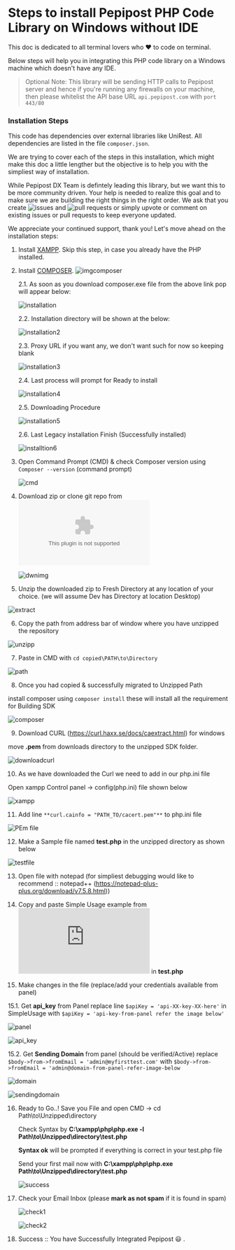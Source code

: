 # Steps to install Pepipost PHP Code Library on Windows without IDE

This doc is dedicated to all terminal lovers who ❤️ to code on terminal.

Below steps will help you in integrating this PHP code library on a Windows machine which doesn't have any IDE. 

> Optional Note: This library will be sending HTTP calls to Pepipost server and hence if you're running any firewalls on your machine, then please whitelist the API base URL ```api.pepipost.com``` with ```port 443/80```

### Installation Steps

This code has dependencies over external libraries like UniRest. All dependencies are listed in the file ```composer.json```.

We are trying to cover each of the steps in this installation, which might make this doc a little lengther but the objective is to help you with the simpliest way of installation. 

While Pepipost DX Team is defintely leading this library, but we want this to be more community driven. Your help is needed to realize this goal and to make sure we are building the right things in the right order. We ask that you create ![issues](https://github.com/pepipost/pepipost-sdk-php/issues) and ![pull requests](https://github.com/pepipost/pepipost-sdk-php/pulls) or simply upvote or comment on existing issues or pull requests to keep everyone updated.

We appreciate your continued support, thank you! Let's move ahead on the installation steps:

1. Install [XAMPP](https://www.apachefriends.org/download.html). Skip this step, in case you already have the PHP installed.

2. Install [COMPOSER](https://getcomposer.org/doc/00-intro.md#installation-windows).
   ![imgcomposer](http://app1.falconide.com/integration_imgs/windows_without_IDE/1.png)

   2.1. As soon as you download composer.exe file from the above link pop will appear below:
   
   ![installation](http://app1.falconide.com/integration_imgs/windows_without_IDE/2.png)
  
  
   2.2. Installation directory will be shown at the below:
   
   ![installation2](http://app1.falconide.com/integration_imgs/windows_without_IDE/3.png)
  
  
   2.3. Proxy URL if you want any, we don't want such for now so keeping blank
  
   ![installation3](http://app1.falconide.com/integration_imgs/windows_without_IDE/4.png)
  
  
   2.4. Last process will prompt for Ready to install 
  
   ![installation4](http://app1.falconide.com/integration_imgs/windows_without_IDE/5.png)
  
  
   2.5. Downloading Procedure
  
   ![installation5](http://app1.falconide.com/integration_imgs/windows_without_IDE/6.png)
  
  
   2.6. Last Legacy installation Finish (Successfully installed)
  
   ![installtion6](http://app1.falconide.com/integration_imgs/windows_without_IDE/7.png)


3. Open Command Prompt (CMD) &  check Composer version using ```Composer --version``` (command prompt) 

   ![cmd](http://app1.falconide.com/integration_imgs/windows_without_IDE/8.png) 


4. Download zip or clone git repo from ![Pepipost Repository](https://github.com/pepipost/pepipost-sdk-php/archive/master.zip)

   ![dwnimg](http://app1.falconide.com/integration_imgs/windows_without_IDE/9.png)


5. Unzip the downloaded zip to Fresh Directory at any location of your choice. (we will assume Dev has Directory at location Desktop)

![extract](http://app1.falconide.com/integration_imgs/windows_without_IDE/10.png)


6. Copy the path from address bar of window where you have unzipped the repository

![unzipp](http://app1.falconide.com/integration_imgs/windows_without_IDE/11.png)


7. Paste in CMD with ```cd copied\PATH\to\Directory``` 

![path](http://app1.falconide.com/integration_imgs/windows_without_IDE/12.png)


8. Once you had copied & successfully migrated to Unzipped Path 
    
install composer using ```composer install``` these will install all the requirement for Building SDK

![composer](http://app1.falconide.com/integration_imgs/windows_without_IDE/14.png)


9. Download CURL (https://curl.haxx.se/docs/caextract.html) for windows

move **.pem** from downloads directory to the unzipped SDK folder.
  
![downloadcurl](http://app1.falconide.com/integration_imgs/windows_without_IDE/15.png)
 
 
10. As we have downloaded the Curl we need to add in our php.ini file 
 
Open xampp Control panel -> config(php.ini) file shown below
     
![xampp](http://app1.falconide.com/integration_imgs/windows_without_IDE/16.png)


11. Add line ```**curl.cainfo = "PATH_TO/cacert.pem"**``` to php.ini file
 
![PEm file](http://app1.falconide.com/integration_imgs/windows_without_IDE/18.png)
 
 
12. Make a Sample file named **test.php** in the unzipped directory as shown below
 
![testfile](http://app1.falconide.com/integration_imgs/windows_without_IDE/20.png)
 
 
13. Open file with notepad (for simpliest debugging would like to recommend :: notepad++ (https://notepad-plus-plus.org/download/v7.5.8.html))
 
 
14. Copy and paste Simple Usage example from ![simpleUsage.php](https://github.com/pepipost/pepipost-sdk-php/blob/feature_x/pepipost-sdk-php/simpleUsage.php) in **test.php**
 
15. Make changes in the file (replace/add your credentials available from panel) 
  
   15.1. Get **api_key** from Panel
             replace line ```$apiKey = 'api-XX-key-XX-here'``` in SimpleUsage with ```$apiKey = 'api-key-from-panel refer the image below'``` 
        
   ![panel](http://app1.falconide.com/integration_imgs/windows_without_IDE/22.png)
   
   ![api_key](http://app1.falconide.com/integration_imgs/windows_without_IDE/23.png)
   
   15.2. Get **Sending Domain** from panel (should be verified/Active)
         replace ```$body->from->fromEmail = 'admin@myfirsttest.com'``` with ```$body->from->fromEmail = 'admin@domain-from-panel-refer-image-below```
             
   ![domain](http://app1.falconide.com/integration_imgs/windows_without_IDE/31.png)
    
   ![sendingdomain](http://app1.falconide.com/integration_imgs/windows_without_IDE/30.png)
 
16. Ready to Go..! 
    Save you File and open CMD -> cd Path\to\Unzipped\directory
   
    Check Syntax by **C:\xampp\php\php.exe -l Path\to\Unzipped\directory\test.php**
   
    **Syntax ok** will be prompted if everything is correct in your test.php file
   
    Send your first mail now with **C:\xampp\php\php.exe Path\to\Unzipped\directory\test.php**
   
    ![success](http://app1.falconide.com/integration_imgs/windows_without_IDE/26.png)
 
 
17. Check your Email Inbox (please **mark as not spam** if it is found in spam)
 
    ![check1](http://app1.falconide.com/integration_imgs/windows_without_IDE/27.png)
   
    ![check2](http://app1.falconide.com/integration_imgs/windows_without_IDE/28.png)
   
   
18. Success :: You have Successfully Integrated Pepipost :smiley: . 
 

   
   
   
 
    
